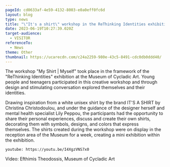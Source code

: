 ```yaml
---
pageId: cd0633af-4e59-4132-8003-e0a0eff0fc6d
layout: blog
type: news
title: "\"It's a shirt\" workshop in the ReThinking Identities exhibition"
date: 2023-06-19T10:27:39.020Z
target-audience:
  - VISITOR
referenceTo:
  - News
theme: Other
thumbnail: https://ucarecdn.com/c24a2259-980e-43c5-8491-cdc0db0ddd40/
---
```

The workshop "My Shirt | Myself" took place in the framework of the "ReThinking Identities" exhibition at the Museum of Cycladic Art. Young people and teenagers participated in this creative workshop and through design and stimulating conversation explored themselves and their identities. 


Drawing inspiration from a white unisex shirt by the brand IT'S A SHIRT by Christina Christodoulou, and under the guidance of the designer herself and mental health specialist Lily Peppou, the participants had the opportunity to share their personal experiences, discuss and create their own shirts, decorating them with symbols, designs, and colors that express themselves. The shirts created during the workshop were on display in the reception area of the Museum for a week, creating a mini exhibition within the exhibition. 


`youtube: https://youtu.be/I4XgzVNS7x0`

Video: Efthimis Theodossis, Museum of Cycladic Art